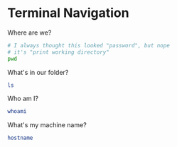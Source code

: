 # Terminal Navigation

Where are we?

``` bash
# I always thought this looked "password", but nope
# it's "print working directory"
pwd
```

What's in our folder?

``` bash
ls
```

Who am I?

``` bash
whoami
```

What's my machine name?

``` bash
hostname
```
